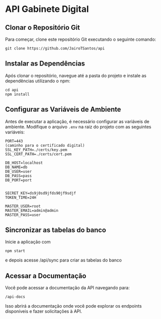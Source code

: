 # API Gabinete Digital

## Clonar o Repositório Git

Para começar, clone este repositório Git executando o seguinte comando:

```
git clone https://github.com/JairoTSantos/api
```

## Instalar as Dependências

Após clonar o repositório, navegue até a pasta do projeto e instale as dependências utilizando o npm:

```
cd api
npm install
```

## Configurar as Variáveis de Ambiente

Antes de executar a aplicação, é necessário configurar as variáveis de ambiente. Modifique o arquivo `.env` na raiz do projeto com as seguintes variáveis:

```
PORT=443
(caminho para o certificado digital)
SSL_KEY_PATH=./certs/key.pem 
SSL_CERT_PATH=./certs/cert.pem

DB_HOST=localhost
DB_NAME=db
DB_USER=user
DB_PASS=pass
DB_PORT=port


SECRET_KEY=ds9j0sd9jfds90jf9sdjf
TOKEN_TIME=24H

MASTER_USER=root
MASTER_EMAIL=admin@admin
MASTER_PASS=user
```
## Sincronizar as tabelas do banco
Inicie a aplicação com

```
npm start
```
e depois acesse /api/sync para criar as tabelas do banco

## Acessar a Documentação

Você pode acessar a documentação da API navegando para:

```
/api-docs
```

Isso abrirá a documentação onde você pode explorar os endpoints disponíveis e fazer solicitações à API.
